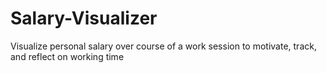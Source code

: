 # Salary-Visualizer
Visualize personal salary over course of a work session to motivate, track, and reflect on working time
